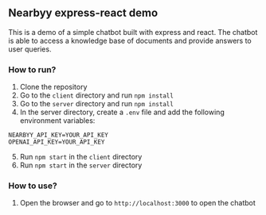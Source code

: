 ## Nearbyy express-react demo

This is a demo of a simple chatbot built with express and react. The chatbot is able to access a knowledge base of documents and provide answers to user queries.

### How to run?

1. Clone the repository
2. Go to the `client` directory and run `npm install`
3. Go to the `server` directory and run `npm install`
4. In the server directory, create a `.env` file and add the following environment variables:

```
NEARBYY_API_KEY=YOUR_API_KEY
OPENAI_API_KEY=YOUR_API_KEY
```

5. Run `npm start` in the `client` directory
6. Run `npm start` in the `server` directory

### How to use?

1. Open the browser and go to `http://localhost:3000` to open the chatbot
